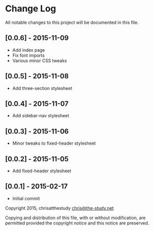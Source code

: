 # Change Log
All notable changes to this project will be documented in this file.

## [0.0.6] - 2015-11-09
- Add index page
- Fix font imports
- Various minor CSS tweaks

## [0.0.5] - 2015-11-08
- Add three-section stylesheet

## [0.0.4] - 2015-11-07
- Add sidebar-nav stylesheet

## [0.0.3] - 2015-11-06
- Minor tweaks to fixed-header stylesheet

## [0.0.2] - 2015-11-05
- Add fixed-header stylesheet

## [0.0.1] - 2015-02-17
- Initial commit

Copyright 2015, chrisatthestudy <chris@the-study.net>

Copying and distribution of this file, with or without modification, are
permitted provided the copyright notice and this notice are preserved.
